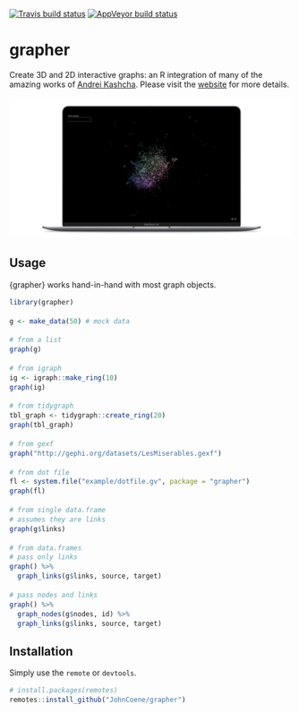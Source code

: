 <!-- badges: start -->
[![Travis build status](https://travis-ci.org/JohnCoene/grapher.svg?branch=master)](https://travis-ci.org/JohnCoene/grapher)
[![AppVeyor build status](https://ci.appveyor.com/api/projects/status/github/JohnCoene/grapher?branch=master&svg=true)](https://ci.appveyor.com/project/JohnCoene/grapher)
<!-- badges: end -->

# grapher

Create 3D and 2D interactive graphs: an R integration of many of the amazing works of [Andrei Kashcha](https://github.com/anvaka). Please visit the [website](https://grapher.network) for more details.

[![](/man/figures/cran.png)](https://shiny.john-coene.com/cran/)

## Usage

{grapher} works hand-in-hand with most graph objects.

```r
library(grapher)

g <- make_data(50) # mock data

# from a list
graph(g)

# from igraph
ig <- igraph::make_ring(10)
graph(ig)

# from tidygraph
tbl_graph <- tidygraph::create_ring(20)
graph(tbl_graph)

# from gexf
graph("http://gephi.org/datasets/LesMiserables.gexf")

# from dot file
fl <- system.file("example/dotfile.gv", package = "grapher")
graph(fl)

# from single data.frame
# assumes they are links
graph(g$links)

# from data.frames
# pass only links
graph() %>% 
  graph_links(g$links, source, target)

# pass nodes and links
graph() %>% 
  graph_nodes(g$nodes, id) %>% 
  graph_links(g$links, source, target)
```

## Installation

Simply use the `remote` or `devtools`.

``` r
# install.packages(remotes)
remotes::install_github("JohnCoene/grapher")
```

